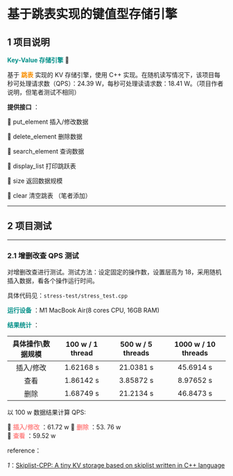 # 基于跳表实现的键值型存储引擎

## 1 项目说明

**<font color = 008F88>Key-Value 存储引擎</font>**  :sunflower:

基于 **<font color = F88F00>跳表</font>** 实现的 KV 存储引擎，使用 C++ 实现。在随机读写情况下，该项目每秒可处理请求数（QPS）：24.39 W，每秒可处理读请求数：18.41 W。（项目作者说明，但笔者测试不相同）

**提供接口** ：

:small_blue_diamond: put_element  插入/修改数据

:small_orange_diamond: delete_element 删除数据

:small_blue_diamond: search_element 查询数据

:small_blue_diamond: display_list  打印跳跃表

:small_orange_diamond: size  返回数据规模

:small_blue_diamond: clear  清空跳表 （笔者添加）

----

## 2 项目测试

-----

### 2.1  增删改查 QPS 测试

对增删改查进行测试。测试方法：设定固定的操作数，设置层高为 18，采用随机插入数据，看各个操作运行时间。

具体代码见：`stress-test/stress_test.cpp`

**<font color = 008F88>运行设备</font>** ：M1 MacBook Air(8 cores CPU, 16GB RAM)

**<font color = 008F88>结果统计</font>** ：

| 具体操作\数据规模 |    100 w / 1 thread    |    500 w / 5 threads   |   1000 w / 10 threads  |
| :---------------: | :--------: | :--------: | :-------: |
|       插入/修改        | 1.62168 s | 21.0381 s | 45.6914 s |
|       查看        | 1.86142 s |  3.85872 s | 8.97652 s |
|       删除        |  1.68749 s | 21.2134 s | 46.8473 s |


以 100 w 数据结果计算 QPS:

:small_blue_diamond: **<font color = FF8888>插入/修改</font>** ：61.72 w 
:small_orange_diamond: **<font color = FF8888>删除</font>** ：53. 76 w  
:small_orange_diamond: **<font color = FF8888>查看</font>** ：59.52 w

reference：

*1*：[Skiplist-CPP: A tiny KV storage based on skiplist written in C++ language ](https://github.com/youngyangyang04/Skiplist-CPP)

